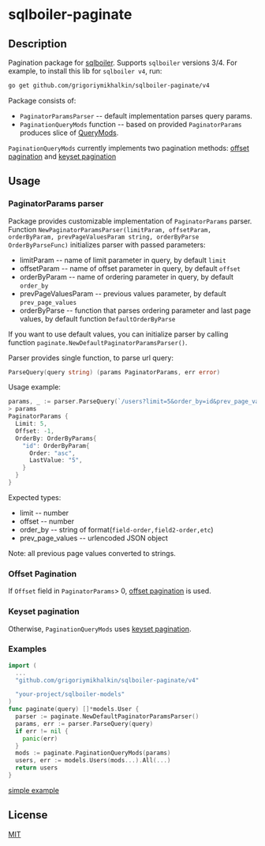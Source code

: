# **sqlboiler-paginate**

## Description
Pagination package for [sqlboiler](https://github.com/volatiletech/sqlboiler). Supports `sqlboiler` versions 3/4. For example, to install this lib for `sqlboiler v4`, run:
```bash
go get github.com/grigoriymikhalkin/sqlboiler-paginate/v4
```

Package consists of:
  - `PaginatorParamsParser` -- default implementation parses query params.
  - `PaginationQueryMods` function -- based on provided `PaginatorParams` produces slice of [QueryMods]().

`PaginationQueryMods` currently implements two pagination methods: [offset pagination](https://developer.box.com/guides/api-calls/pagination/offset-based/) and [keyset pagination](https://use-the-index-luke.com/no-offset)

## Usage

### PaginatorParams parser
Package provides customizable implementation of `PaginatorParams` parser. Function `NewPaginatorParamsParser(limitParam, offsetParam, orderByParam, prevPageValuesParam string, orderByParse OrderByParseFunc)` initializes parser with passed parameters:

 * limitParam -- name of limit parameter in query, by default `limit`
 * offsetParam -- name of offset parameter in query, by default `offset`
 * orderByParam --  name of ordering parameter in query, by default `order_by`
 * prevPageValuesParam -- previous values parameter, by default `prev_page_values`
 * orderByParse -- function that parses ordering parameter and last page values, by default function `DefaultOrderByParse`

If you want to use default values, you can initialize parser by calling function `paginate.NewDefaultPaginatorParamsParser()`.

Parser provides single function, to parse url query:
```go
ParseQuery(query string) (params PaginatorParams, err error)
```
Usage example:
```go
params, _ := parser.ParseQuery(`/users?limit=5&order_by=id&prev_page_values={"id":5}`)
> params
PaginatorParams {
  Limit: 5,
  Offset: -1,
  OrderBy: OrderByParams{
    "id": OrderByParam{
      Order: "asc",
      LastValue: "5",
    }
  }
}
```

Expected types:

* limit -- number
* offset -- number
* order_by -- string of format(`field-order,field2-order,etc`)
* prev_page_values -- urlencoded JSON object

Note: all previous page values converted to strings.

### Offset Pagination
If `Offset` field in `PaginatorParams`> 0, [offset pagination](https://developer.box.com/guides/api-calls/pagination/offset-based/) is used.

### Keyset pagination
Otherwise, `PaginationQueryMods` uses [keyset pagination](https://use-the-index-luke.com/no-offset).

### Examples
```go
import (
  ...
  "github.com/grigoriymikhalkin/sqlboiler-paginate/v4"

  "your-project/sqlboiler-models"
)
func paginate(query) []*models.User {
  parser := paginate.NewDefaultPaginatorParamsParser()
  params, err := parser.ParseQuery(query)
  if err != nil {
    panic(err)
  }
  mods := paginate.PaginationQueryMods(params)
  users, err := models.Users(mods...).All(...)
  return users
}
```

[simple example]()

## License
[MIT](https://github.com/GrigoriyMikhalkin/sqlboiler-paginate/blob/master/LICENSE)
